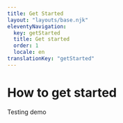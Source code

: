 ```yaml
---
title: Get Started
layout: "layouts/base.njk"
eleventyNavigation:
  key: getStarted
  title: Get started
  order: 1
  locale: en
translationKey: "getStarted"
---
```


# How to get started

Testing demo
